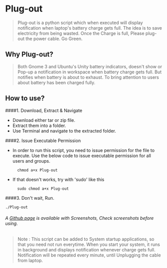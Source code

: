 Plug-out
========

> Plug-out is a python script which when executed will display notification when laptop's battery charge gets full. The idea is to save electricity from being wasted. Once the Charge is full, Please plug-out the power cable. Go Green.

Why Plug-out?
-------------

> Both Gnome 3 and Ubuntu's Unity battery indicators, doesn't show or Pop-up a notification in workspace when battery charge gets full. But notifies when battery is about to exhaust. To bring attention to users about battery has been charged fully.

How to use?
------------

####1. Download, Extract & Navigate
* Download either tar or zip file.
* Extract them into a folder.
* Use Terminal and navigate to the extracted folder.

####2. Issue Executable Permission
* In order to run this script, you need to issue permission for the file to execute. Use the below code to issue executable permission for all users and groups.

		chmod a+x Plug-out

* If that doesn't works, try with 'sudo' like this

		sudo chmod a+x Plug-out

####3. Don't wait, Run.

	./Plug-out

###### A <a href="http://prasannavenkadesh.github.com/Plug-out/">Github page</a> is available with Screenshots, Check screenshots before using.

> Note : This script can be added to System startup applications, so that you need not run everytime. When you start your system, it runs in background and displays notification whenever charge gets full. Notification will be repeated every minute, until Unplugging the cable from laptop.
